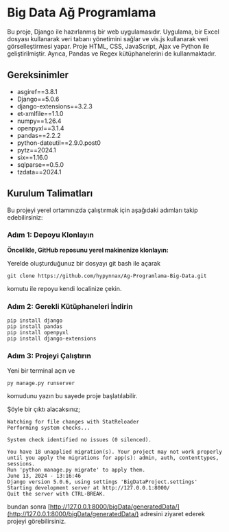 # Big Data Ağ Programlama

  Bu proje, Django ile hazırlanmış bir web uygulamasıdır. Uygulama, bir Excel dosyası kullanarak veri tabanı yönetimini sağlar ve vis.js kullanarak veri görselleştirmesi yapar. Proje HTML, CSS, JavaScript, Ajax ve Python ile geliştirilmiştir. Ayrıca, Pandas ve Regex kütüphanelerini de kullanmaktadır.


## Gereksinimler

- asgiref==3.8.1
- Django==5.0.6
- django-extensions==3.2.3
- et-xmlfile==1.1.0
- numpy==1.26.4
- openpyxl==3.1.4
- pandas==2.2.2
- python-dateutil==2.9.0.post0
- pytz==2024.1
- six==1.16.0
- sqlparse==0.5.0
- tzdata==2024.1


## Kurulum Talimatları

Bu projeyi yerel ortamınızda çalıştırmak için aşağıdaki adımları takip edebilirsiniz:

### Adım 1: Depoyu Klonlayın

**Öncelikle, GitHub reposunu yerel makinenize klonlayın:**

Yerelde oluşturduğunuz bir dosyayı git bash ile açarak

```git clone https://github.com/hypynnax/Ag-Programlama-Big-Data.git```

komutu ile repoyu kendi localinize çekin.


### Adım 2: Gerekli Kütüphaneleri İndirin

```
pip install django
pip install pandas
pip install openpyxl
pip install django-extensions
```


### Adım 3: Projeyi Çalıştırın

Yeni bir terminal açın ve 

```py manage.py runserver```

komudunu yazın bu sayede proje başlatılabilir.

Şöyle bir çıktı alacaksınız;

```
Watching for file changes with StatReloader
Performing system checks...

System check identified no issues (0 silenced).

You have 18 unapplied migration(s). Your project may not work properly until you apply the migrations for app(s): admin, auth, contenttypes, sessions.
Run 'python manage.py migrate' to apply them.
June 13, 2024 - 13:16:46
Django version 5.0.6, using settings 'BigDataProject.settings'
Starting development server at http://127.0.0.1:8000/
Quit the server with CTRL-BREAK.
```

bundan sonra [http://127.0.0.1:8000/bigData/generatedData/](http://127.0.0.1:8000/bigData/generatedData/) adresini ziyaret ederek projeyi görebilirsiniz.


